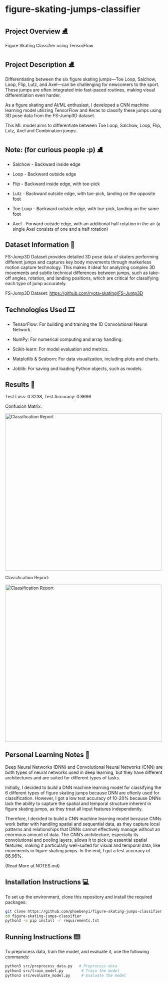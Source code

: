# figure-skating-jumps-classifier

## Project Overview  ⛸
Figure Skating Classifier using TensorFlow 


## Project Description  ⛸

Differentiating between the six figure skating jumps—Toe Loop, Salchow, Loop, Flip, Lutz, and Axel—can be challenging for newcomers to the sport. These jumps are often integrated into fast-paced routines, making visual differentiation even harder.

As a figure skating and AI/ML enthusiast, I developed a CNN machine learning model utilizing TensorFlow and Keras to classify these jumps using 3D pose data from the FS-Jump3D dataset.

This ML model aims to differentiate between Toe Loop, Salchow, Loop, Flip, Lutz, Axel and Combination jumps.


## Note: (for curious people :p)  ⛸

- Salchow     -  Backward inside edge

- Loop        -  Backward outside edge

- Flip        -  Backward inside edge, with toe-pick

- Lutz        -  Backward outside edge, with toe-pick, landing on the opposite foot

- Toe Loop    -  Backward outside edge, with toe-pick, landing on the same foot

- Axel        -  Forward outside edge, with an additional half rotation in the air (a single Axel consists of one and a half rotation)


## Dataset Information   🧮
FS-Jump3D Dataset provides detailed 3D pose data of skaters performing different jumps and captures key body movements through markerless motion capture technology. This makes it ideal for analyzing complex 3D movements and subtle technical differences between jumps, such as take-off angles, rotation, and landing positions, which are critical for classifying each type of jump accurately.

FS-Jump3D Dataset: https://github.com/ryota-skating/FS-Jump3D


## Technologies Used  🎞
- TensorFlow: For building and training the 1D Convolutional Neural Network.

- NumPy: For numerical computing and array handling.

- Scikit-learn: For model evaluation and metrics.

- Matplotlib & Seaborn: For data visualization, including plots and charts.

- Joblib: For saving and loading Python objects, such as models.


## Results  🎯
Test Loss: 0.3238, Test Accuracy: 0.8696

Confusion Matrix:

<img width="500" alt="Classification Report" src="https://github.com/user-attachments/assets/ccc5bb99-b583-440c-9e28-4bbc864fff67">

Classification Report:

<img width="500" alt="Classification Report" src="https://github.com/user-attachments/assets/d323973c-5d08-4dac-887a-3500a290803a">


## Personal Learning Notes  📝

Deep Neural Networks (DNN) and Convolutional Neural Networks (CNN) are both types of neural networks used in deep learning, but they have different architectures and are suited for different types of tasks.

Initially, I decided to build a DNN machine learning model for classifying the 6 different types of figure skating jumps because DNN are oftenly used for classification. However, I got a low test accuracy of 10-20% because DNNs lack the ability to capture the spatial and temporal structure inherent in figure skating jumps, as they treat all input features independently.

Therefore, I decided to build a CNN machine learning model because CNNs work better with handling spatial and sequential data, as they capture local patterns and relationships that DNNs cannot effectively manage without an enormous amount of data. The CNN’s architecture, especially its convolutional and pooling layers, allows it to pick up essential spatial features, making it particularly well-suited for visual and temporal data, like movements in figure skating jumps. In the end, I got a test accuracy of 86.96%.

(Read More at NOTES.md)


## Installation Instructions  💻
To set up the environment, clone this repository and install the required packages:

```bash
git clone https://github.com/phoebenyi/figure-skating-jumps-classifier.git
cd figure-skating-jumps-classifier
python3 -m pip install -r requirements.txt
```


## Running Instructions  ⌨️
To preprocess data, train the model, and evaluate it, use the following commands:
```bash
python3 src/preprocess_data.py   # Preprocess data
python3 src/train_model.py        # Train the model
python3 src/evaluate_model.py     # Evaluate the model
```

